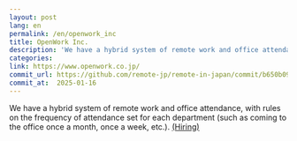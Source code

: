 ```yaml
---
layout: post
lang: en
permalink: /en/openwork_inc
title: OpenWork Inc.
description: 'We have a hybrid system of remote work and office attendance, with rules on the frequency of attendance set for each department (such as coming to the office once a month, once a week, etc.). (Hiring)'
categories: 
link: https://www.openwork.co.jp/
commit_url: https://github.com/remote-jp/remote-in-japan/commit/b650b0994970e1784f9df7f676d17574b0470674
commit_at:  2025-01-16
---
```


<p>We have a hybrid system of remote work and office attendance, with rules on the frequency of attendance set for each department (such as coming to the office once a month, once a week, etc.). <a href="https://www.openwork.co.jp/recruit/">(Hiring)</a></p>
